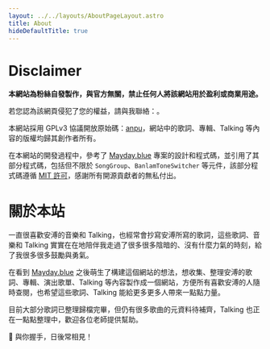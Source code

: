 ```yaml
---
layout: ../../layouts/AboutPageLayout.astro
title: About
hideDefaultTitle: true
---
```

# Disclaimer

**本網站為粉絲自發製作，與官方無關，禁止任何人將該網站用於盈利或商業用途。**

若您認為該網頁侵犯了您的權益，請與我聯絡：<span id="email"></span>。

本網站採用 GPLv3 協議開放原始碼：<a href="https://github.com/LGiki/anpu">anpu</a>，網站中的歌詞、專輯、Talking 等內容的版權均歸其創作者所有。

在本網站的開發過程中，參考了 <a href="https://github.com/may-today/mayday.blue" target="_blank">Mayday.blue</a> 專案的設計和程式碼，並引用了其部分程式碼，包括但不限於 `SongGroup`、`BanlamToneSwitcher` 等元件，該部分程式碼遵循 <a href="https://github.com/may-today/mayday.blue/blob/main/LICENSE">MIT 許可</a>，感謝所有開源貢獻者的無私付出。

# 關於本站

一直很喜歡安溥的音樂和 Talking，也經常會抄寫安溥所寫的歌詞，這些歌詞、音樂和 Talking 實實在在地陪伴我走過了很多很多陰暗的、沒有什麼力氣的時刻，給了我很多很多鼓勵與勇氣。

在看到 <a href="https://mayday.blue/">Mayday.blue</a> 之後萌生了構建這個網站的想法，想收集、整理安溥的歌詞、專輯、演出歌單、Talking 等內容製作成一個網站，方便所有喜歡安溥的人隨時查閱，也希望這些歌詞、Talking 能給更多更多人帶來一點點力量。

目前大部分歌詞已整理歸檔完畢，但仍有很多歌曲的元資料待補齊，Talking 也正在一點點整理中，歡迎各位老師提供幫助。

🤝 與你握手，日後常相見！